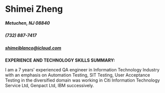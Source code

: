 # Shimei Zheng
##### Metuchen, NJ 08840
##### (732) 887-7417
##### shimeiblanco@icloud.com
**EXPERIENCE AND TECHNOLOGY SKILLS SUMMARY:**

I am a 7 years' experienced QA engineer in Information Technology Industry with an emphasis on Automation Testing, SIT Testing, User Acceptance Testing in the diversified domain was working in Citi Information Technology Service Ltd, Genpact Ltd, IBM successively.
